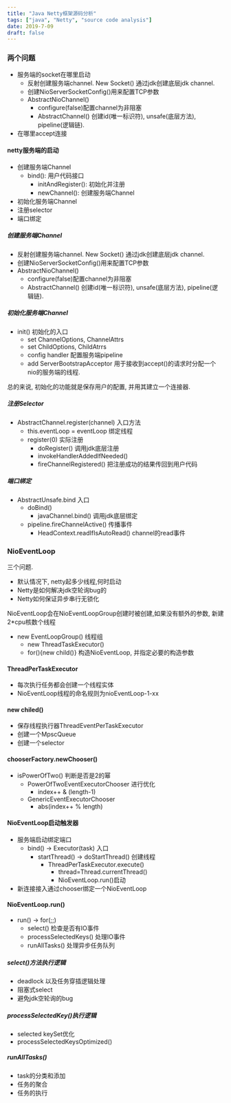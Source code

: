 ```yaml
---
title: "Java Netty框架源码分析"
tags: ["java", "Netty", "source code analysis"]
date: 2019-7-09
draft: false
---
```


### 两个问题
- 服务端的socket在哪里启动
  - 反射创建服务端channel. New Socket() 通过jdk创建底层jdk channel.
  - 创建NioServerSocketConfig()用来配置TCP参数
  - AbstractNioChannel()
    - configure(false)配置channel为非阻塞
    - AbstractChannel() 创建id(唯一标识符), unsafe(底层方法), pipeline(逻辑链).
- 在哪里accept连接

#### netty服务端的启动

- 创建服务端Channel
  - bind(): 用户代码接口
    - initAndRegister(): 初始化并注册
    - newChannel(): 创建服务端Channel
- 初始化服务端Channel
- 注册selector
- 端口绑定


##### 创建服务端Channel

- 反射创建服务端channel. New Socket() 通过jdk创建底层jdk channel.
- 创建NioServerSocketConfig()用来配置TCP参数
- AbstractNioChannel()
  - configure(false)配置channel为非阻塞
  - AbstractChannel() 创建id(唯一标识符), unsafe(底层方法), pipeline(逻辑链).

##### 初始化服务端Channel

- init() 初始化的入口
  - set ChannelOptions, ChannelAttrs
  - set ChildOptions, ChildAtrrs
  - config handler 配置服务端pipeline
  - add ServerBootstrapAcceptor 用于接收到accept()的请求时分配一个nio的服务端的线程.

总的来说, 初始化的功能就是保存用户的配置, 并用其建立一个连接器.

##### 注册Selector

- AbstractChannel.register(channel) 入口方法
  - this.eventLoop = eventLoop 绑定线程
  - register(0) 实际注册
    - doRegister() 调用jdk底层注册
    - invokeHandlerAddedIfNeeded()
    - fireChannelRegistered() 把注册成功的结果传回到用户代码

##### 端口绑定

- AbstractUnsafe.bind 入口
  - doBind()
    - javaChannel.bind() 调用jdk底层绑定
  - pipeline.fireChannelActive() 传播事件
    - HeadContext.readIfIsAutoRead() channel的read事件


### NioEventLoop

三个问题.
- 默认情况下, netty起多少线程,何时启动
- Netty是如何解决jdk空轮询bug的
- Netty如何保证异步串行无锁化

NioEventLoop会在NioEventLoopGroup创建时被创建,如果没有额外的参数, 新建2*cpu核数个线程

- new EventLoopGroup() 线程组
  - new ThreadTaskExecutor()
  - for(){new child()} 构造NioEventLoop, 并指定必要的构造参数

#### ThreadPerTaskExecutor

- 每次执行任务都会创建一个线程实体
- NioEventLoop线程的命名规则为nioEventLoop-1-xx

#### new chiled()

- 保存线程执行器ThreadEventPerTaskExecutor
- 创建一个MpscQueue
- 创建一个selector

#### chooserFactory.newChooser()

- isPowerOfTwo() 判断是否是2的幂
  - PowerOfTwoEventExecutorChooser 进行优化
    - index++ & (length-1)
  - GenericEventExecutorChooser
    - abs(index++ % length)


#### NioEventLoop启动触发器

- 服务端启动绑定端口
  - bind() -> Executor(task) 入口
    - startThread() -> doStartThread() 创建线程
      - ThreadPerTaskExecutor.execute()
        - thread=Thread.currentThread()
        - NioEventLoop.run()启动
- 新连接接入通过chooser绑定一个NioEventLoop

#### NioEventLoop.run()

- run() -> for(;;)
  - select() 检查是否有IO事件
  - processSelectedKeys() 处理IO事件
  - runAllTasks() 处理异步任务队列

##### select()方法执行逻辑

- deadlock 以及任务穿插逻辑处理
- 阻塞式select
- 避免jdk空轮询的bug

##### processSelectedKey()执行逻辑

- selected keySet优化
- processSelectedKeysOptimized()

##### runAllTasks()

- task的分类和添加
- 任务的聚合
- 任务的执行

